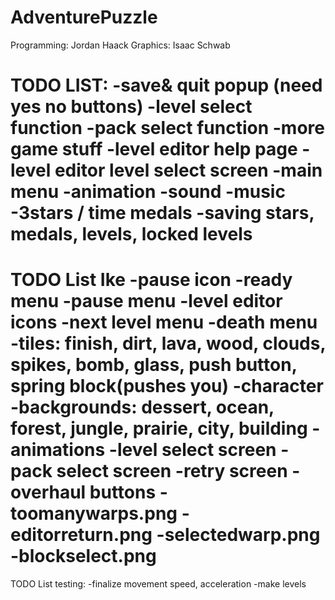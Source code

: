 AdventurePuzzle
===============
Programming: Jordan Haack
Graphics: Isaac Schwab

TODO LIST:
-save& quit popup (need yes no buttons)
-level select function
-pack select function
-more game stuff
-level editor help page
-level editor level select screen
-main menu
-animation
-sound
-music
-3stars / time medals
-saving stars, medals, levels, locked levels
=======


TODO List Ike
-pause icon
-ready menu
-pause menu
-level editor icons
-next level menu
-death menu
-tiles: finish, dirt, lava, wood, clouds, spikes, bomb, glass, push button, spring block(pushes you)
-character
-backgrounds: dessert, ocean, forest, jungle, prairie, city, building
-animations
-level select screen
-pack select screen
-retry screen
-overhaul buttons
-toomanywarps.png
-editorreturn.png
-selectedwarp.png
-blockselect.png
=======

TODO List testing:
-finalize movement speed, acceleration
-make levels
